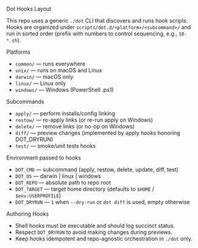Dot Hooks Layout

This repo uses a generic `./dot` CLI that discovers and runs hook scripts.
Hooks are organized under `scripts/dot.d/<platform>/<subcommand>/` and run in
sorted order (prefix with numbers to control sequencing, e.g., `10-*.sh`).

Platforms
- `common/` — runs everywhere
- `unix/` — runs on macOS and Linux
- `darwin/` — macOS only
- `linux/` — Linux only
- `windows/` — Windows (PowerShell .ps1)

Subcommands
- `apply/` — perform installs/config linking
- `restow/` — re-apply links (or re-run apply on Windows)
- `delete/` — remove links (or no-op on Windows)
- `diff/` — preview changes (implemented by apply hooks honoring DOT_DRYRUN)
- `test/` — smoke/unit tests hooks

Environment passed to hooks
- `DOT_CMD` — subcommand (apply, restow, delete, update, diff, test)
- `DOT_OS` — darwin | linux | windows
- `DOT_REPO` — absolute path to repo root
- `DOT_TARGET` — target home directory (defaults to `$HOME` / `$env:USERPROFILE`)
- `DOT_DRYRUN` — `1` when `--dry-run` or `dot diff` is used, empty otherwise

Authoring Hooks
- Shell hooks must be executable and should log succinct status.
- Respect `DOT_DRYRUN` to avoid making changes during previews.
- Keep hooks idempotent and repo-agnostic orchestration in `./dot` only.


